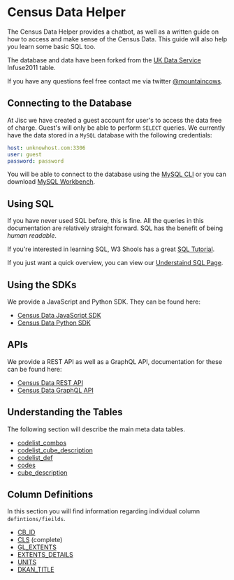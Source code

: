 # Census Data Helper

The Census Data Helper provides a chatbot, as well as a written guide on how to access and make sense of the Census Data. This guide will also help you learn some basic SQL too.

The database and data have been forked from the [UK Data Service](https://www.ukdataservice.ac.uk/) Infuse2011 table.

If you have any questions feel free contact me via twitter [@mountaincows](https://twitter.com/mountaincows).

## Connecting to the Database

At Jisc we have created a guest account for user's to access the data free of charge. Guest's will only be able to perform `SELECT` queries. We currently have the data stored in a `MySQL` database with the following credentials:

```yaml
host: unknowhost.com:3306
user: guest
password: password
```

You will be able to connect to the database using the [MySQL CLI](https://dev.mysql.com/downloads/mysql/) or you can download [MySQL Workbench](https://www.mysql.com/products/workbench/).

## Using SQL
If you have never used SQL before, this is fine. All the queries in this documentation are relatively straight forward. SQL has the benefit of being *human readable*.

If you're interested in learning SQL, W3 Shools has a great [SQL Tutorial](https://www.w3schools.com/sql/default.asp).

If you just want a quick overview, you can view our [Understaind SQL Page](understanding_sql.md).

## Using the SDKs

We provide a JavaScript and Python SDK. They can be found here:

- [Census Data JavaScript SDK](http://google.com)
- [Census Data Python SDK](http://google.com)

## APIs

We provide a REST API as well as a GraphQL API, documentation for these can be found here:

- [Census Data REST API](http://google.com)
- [Census Data GraphQL API](http://google.com)

## Understanding the Tables
The following section will describe the main meta data tables.

- [codelist_combos](tables/codelist_combos.md)
- [codelist_cube_description](tables/codelist_cube_description.md)
- [codelist_def](tables/codelist_def.md)
- [codes](tables/codes.md)
- [cube_description](tables/cube_description.md)

## Column Definitions

In this section you will find information regarding individual column `defintions/fieilds`.

- [CB_ID](columns/cb_id.md)
- [CLS](columns/cls.md) (complete)
- [GL_EXTENTS](columns/gl_extents.md)
- [EXTENTS_DETAILS](columns/extents_details.md)
- [UNITS](columns/units.md)
- [DKAN_TITLE](columns/dkan_title.md)
